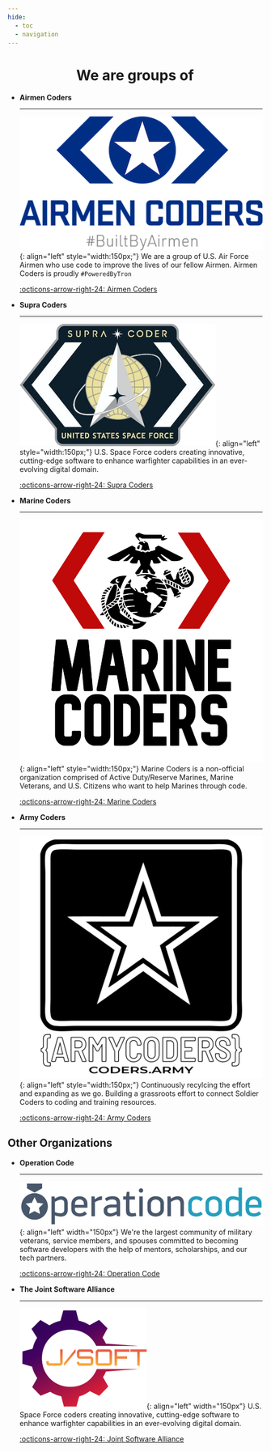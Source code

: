```yaml
---
hide:
  - toc
  - navigation
---
```


<h1 align="center" class="typerheader">
 We are groups of
  <a href="#" class="typewrite" data-period="2000" data-type='[ "Developers.", "Marines.", "Sailors.", "Engineers.", "Airmen.", "Guardians.", "Veterans."]'>
    <span class="wrap"></span>
  </a>
</h1>

<div class="grid cards" markdown>

-   __Airmen Coders__

    ---

    ![Airmen Coders Logo](assets/organizations/airmencoders.png){: align="left" style="width:150px;"}
    We are a group of U.S. Air Force Airmen who use code to improve the lives of our fellow Airmen. Airmen Coders is proudly `#PoweredByTron`

    [:octicons-arrow-right-24: Airmen Coders](https://airmencoders.us/)

-   __Supra Coders__

    ---
    ![Supra Coders Logo](assets/organizations/supracoders.png){: align="left" style="width:150px;"}
    U.S. Space Force coders creating innovative, cutting-edge software to enhance warfighter capabilities in an ever-evolving digital domain.

    [:octicons-arrow-right-24: Supra Coders](https://supracoders.us/)

-   __Marine Coders__

    ---
    ![Marine Coders Logo](assets/organizations/marinecoders_small_text_invert.png){: align="left" style="width:150px;"}
    Marine Coders is a non-official organization comprised of Active Duty/Reserve Marines, Marine Veterans, and U.S. Citizens who want to help Marines through code.

    [:octicons-arrow-right-24: Marine Coders](https://marines.dev)

-   __Army Coders__

    ---
    ![Army Coders Logos](assets/organizations/armycoders_logo1.png){: align="left" style="width:150px;"}
    Continuously recylcing the effort and expanding as we go. Building a grassroots effort to connect Soldier Coders to coding and training resources.

    [:octicons-arrow-right-24: Army Coders](https://coders.army/)

</div>


## Other Organizations

<div class="grid cards" markdown>

-   __Operation Code__

    ---

    ![Operation Code Logos](assets/organizations/large-blue-logo.webp){: align="left" width="150px"}
    We're the largest community of military veterans, service members, and spouses committed to becoming software developers with the help of mentors, scholarships, and our tech partners.

    [:octicons-arrow-right-24: Operation Code](https://operationcode.org/)

-   __The Joint Software Alliance__

    ---
    ![JSOFT Logos](assets/organizations/JSOFT_Logo_Color.webp){: align="left" width="150px"}
    U.S. Space Force coders creating innovative, cutting-edge software to enhance warfighter capabilities in an ever-evolving digital domain.

    [:octicons-arrow-right-24: Joint Software Alliance](https://supracoders.us/)


</div>
<style>
.md-typeset .grid {
    grid-gap: .4rem;
    display: grid;
    grid-template-columns: repeat(auto-fit,minmax(20rem,2fr));
    margin: 1em 0;
}
</style>

<script>
var TxtType = function(el, toRotate, period) {
        this.toRotate = toRotate;
        this.el = el;
        this.loopNum = 0;
        this.period = parseInt(period, 10) || 2000;
        this.txt = '';
        this.tick();
        this.isDeleting = false;
    };

    TxtType.prototype.tick = function() {
        var i = this.loopNum % this.toRotate.length;
        var fullTxt = this.toRotate[i];

        if (this.isDeleting) {
        this.txt = fullTxt.substring(0, this.txt.length - 1);
        } else {
        this.txt = fullTxt.substring(0, this.txt.length + 1);
        }

        this.el.innerHTML = '<span class="wrap">'+this.txt+'</span>';

        var that = this;
        var delta = 200 - Math.random() * 100;

        if (this.isDeleting) { delta /= 2; }

        if (!this.isDeleting && this.txt === fullTxt) {
        delta = this.period;
        this.isDeleting = true;
        } else if (this.isDeleting && this.txt === '') {
        this.isDeleting = false;
        this.loopNum++;
        delta = 500;
        }

        setTimeout(function() {
        that.tick();
        }, delta);
    };

    window.onload = function() {
        var elements = document.getElementsByClassName('typewrite');
        for (var i=0; i<elements.length; i++) {
            var toRotate = elements[i].getAttribute('data-type');
            var period = elements[i].getAttribute('data-period');
            if (toRotate) {
              new TxtType(elements[i], JSON.parse(toRotate), period);
            }
        }
        // INJECT CSS
        var css = document.createElement("style");
        css.type = "text/css";
        css.innerHTML = ".typewrite > .wrap { border-right: 0.08em solid #fff}";
        document.body.appendChild(css);
    };
</script>